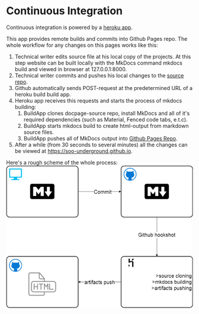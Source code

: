 # Continuous Integration
Continuous integration is powered by a [heroku app](https://github.com/soo-underground/heroku-mkdocs-buildapp).

This app provides remote builds and commits into Github Pages repo.
The whole workflow for any changes on this pages works like this:

1. Technical writer edits source file at his local copy of the projects. At this step website can be built locally with the MkDocs command mkdocs build and viewed in browser at 127.0.0.1:8000.
2. Technical writer commits and pushes his local changes to the [source repo](https://github.com/soo-underground/docpage-source).
3. Github automatically sends POST-request at the predetermined URL of a heroku build build app.
4. Heroku app receives this requests and starts the process of mkdocs building:
    1. BuildApp clones docpage-source repo, install MkDocs and all of it's required dependencies (such as Material, Fenced code tabs, e.t.c).
    2. BuildApp starts mkdocs build to create html-output from markdown source files.
    3. BuildApp pushes all of MkDocs output into [Github Pages Repo](https://github.com/soo-underground/soo-underground.github.io).
5. After a while (from 30 seconds to several minutes) all the changes can be viewed at https://soo-underground.github.io.

Here's a rough scheme of the whole process:
![Screenshot](img/scheme-3.png)

<!--## Heroku app

1. retrieving sources
```
git clone https://github.com/soo-underground/docpage-source.git
```
2. building mkdocs project
```
cd docpage-source/my-project
ls
mkdocs build
cd site
ls
```
3. pushing changes
```
cd docpage-source/my-project/site
ls
git init
echo "git initiated"
git add .
echo "repo added" #delay
git config user.email "bordovskiy92@gmail.com"
git config user.name "soo-underground"
git commit -m "commit from heroku autobuild"
echo "config set"
echo $1
git remote add build https://soo-underground:$1@github.com/soo-underground/soo-underground.github.io.git
echo "password accepted, remote added"
git remote -v
git push --force origin master
echo "artifacts pushed"
```


<details>
<summary>scheme</summary>
<br>
![Screenshot](img/scheme-3.png)
</details>
-->
